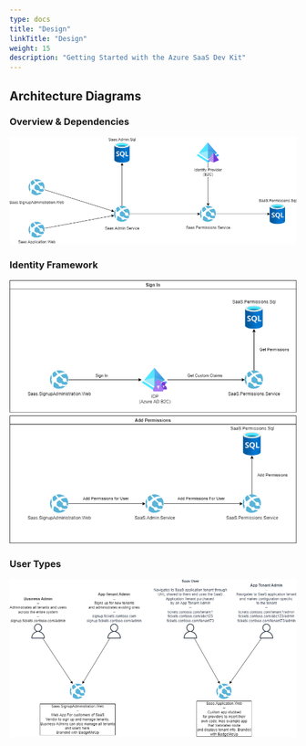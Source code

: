 ```yaml
---
type: docs
title: "Design"
linkTitle: "Design"
weight: 15
description: "Getting Started with the Azure SaaS Dev Kit"
---
```



## Architecture Diagrams

### Overview & Dependencies

![](../../assets/diagrams/overview.drawio.png)


### Identity Framework
![](../../assets/diagrams/identity-diagram.drawio.png)

### User Types
![](../../assets/diagrams/user-types.drawio.png)